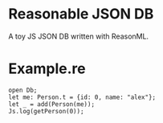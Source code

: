 # Reasonable JSON DB
A toy JS JSON DB written with ReasonML.

# Example.re

```reason
open Db;
let me: Person.t = {id: 0, name: "alex"};
let _ = add(Person(me));
Js.log(getPerson(0));
```
